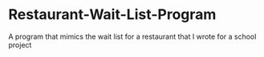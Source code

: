 # Restaurant-Wait-List-Program
A program that mimics the wait list for a restaurant that I wrote for a school project
